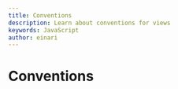```yaml
---
title: Conventions
description: Learn about conventions for views
keywords: JavaScript
author: einari
---
```

# Conventions
